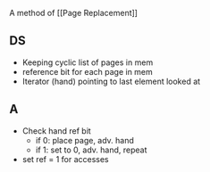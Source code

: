 A method of [[Page Replacement]]

## DS
- Keeping cyclic list of pages in mem
- reference bit for each page in mem
- Iterator (hand) pointing to last element looked at

## A
- Check hand ref bit
	- if 0: place page, adv. hand
	- if 1: set to 0, adv. hand, repeat 
- set ref = 1 for accesses